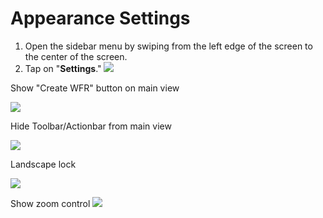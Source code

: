 # Appearance Settings
1. Open the sidebar menu by swiping from the left edge of the screen to the center of the screen. 
2. Tap on "**Settings**."
![](https://i.imgur.com/AweUy5x.png)

Show "Create WFR" button on main view

![](https://i.imgur.com/gmdb0VH.png)


Hide Toolbar/Actionbar from main view

![](https://i.imgur.com/ng5Pzut.png)



Landscape lock

![](https://i.imgur.com/UjXt9a5.png)




Show zoom control
![](https://i.imgur.com/CvHw78g.png)
